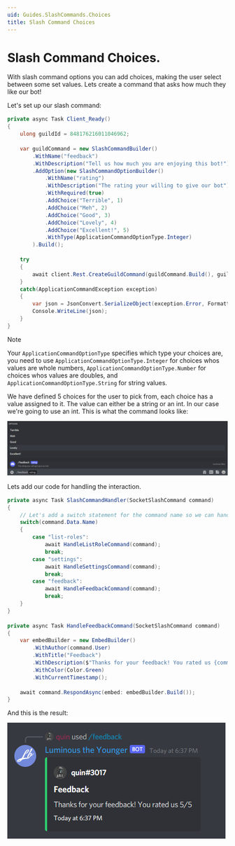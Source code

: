 ```yaml
---
uid: Guides.SlashCommands.Choices
title: Slash Command Choices
---
```


# Slash Command Choices.

With slash command options you can add choices, making the user select between some set values. Lets create a command that asks how much they like our bot!

Let's set up our slash command:

```cs
private async Task Client_Ready()
{
    ulong guildId = 848176216011046962;

    var guildCommand = new SlashCommandBuilder()
        .WithName("feedback")
        .WithDescription("Tell us how much you are enjoying this bot!")
        .AddOption(new SlashCommandOptionBuilder()
            .WithName("rating")
            .WithDescription("The rating your willing to give our bot")
            .WithRequired(true)
            .AddChoice("Terrible", 1)
            .AddChoice("Meh", 2)
            .AddChoice("Good", 3)
            .AddChoice("Lovely", 4)
            .AddChoice("Excellent!", 5)
            .WithType(ApplicationCommandOptionType.Integer)
        ).Build();

    try
    {
        await client.Rest.CreateGuildCommand(guildCommand.Build(), guildId);
    }
    catch(ApplicationCommandException exception)
    {
        var json = JsonConvert.SerializeObject(exception.Error, Formatting.Indented);
        Console.WriteLine(json);
    }
}
```
> [!NOTE]
>  Your `ApplicationCommandOptionType` specifies which type your choices are, you need to use `ApplicationCommandOptionType.Integer` for choices whos values are whole numbers, `ApplicationCommandOptionType.Number` for choices whos values are doubles, and `ApplicationCommandOptionType.String` for string values.

We have defined 5 choices for the user to pick from, each choice has a value assigned to it. The value can either be a string or an int. In our case we're going to use an int. This is what the command looks like:

![feedback style](images/feedback1.png)

Lets add our code for handling the interaction.

```cs
private async Task SlashCommandHandler(SocketSlashCommand command)
{
    // Let's add a switch statement for the command name so we can handle multiple commands in one event.
    switch(command.Data.Name)
    {
        case "list-roles":
            await HandleListRoleCommand(command);
            break;
        case "settings":
            await HandleSettingsCommand(command);
            break;
        case "feedback":
            await HandleFeedbackCommand(command);
            break;
    }
}

private async Task HandleFeedbackCommand(SocketSlashCommand command)
{
    var embedBuilder = new EmbedBuilder()
        .WithAuthor(command.User)
        .WithTitle("Feedback")
        .WithDescription($"Thanks for your feedback! You rated us {command.Data.Options.First().Value}/5")
        .WithColor(Color.Green)
        .WithCurrentTimestamp();

    await command.RespondAsync(embed: embedBuilder.Build());
}
```

And this is the result:

![feedback working](images/feedback2.png)
